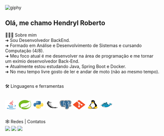 ![giphy](https://github.com/HendrylXamann/Logica/assets/75086675/e9cfae66-c434-4d0e-9474-5cdbf4fa849b)
## Olá, me chamo Hendryl Roberto
👩🏻‍💻 Sobre mim <br>
➜ Sou Desenvolvedor BackEnd.<br>
➜ Formado em Análise e Desenvolvimento de Sistemas e cursando Computação (4/8).<br>
➜ Meu foco atual é me desenvolver na área de programação e me tornar um exímio desenvolvedor Back-End.<br>
➜ Atualmente estou estudando Java, Spring Boot e Docker.<br>
➜ No meu tempo livre gosto de ler e andar de moto (não ao mesmo tempo).<br>
 ##

🛠 Linguagens e ferramentas
<div style="display: inline_block"><br>
  <img align="center" alt="hendryl-java" height="30" width="40" src="https://raw.githubusercontent.com/devicons/devicon/master/icons/java/java-original.svg">
 <img align="center" alt="hendryl-java" height="30" width="40" src="https://raw.githubusercontent.com/devicons/devicon/master/icons/spring/spring-original.svg">
  <img align="center" alt="hendryl-Python" height="30" width="40" src="https://raw.githubusercontent.com/devicons/devicon/master/icons/python/python-original.svg">
  <img align="center" alt="hendryl-git" height="30" width="40" src="https://raw.githubusercontent.com/devicons/devicon/master/icons/flask/flask-original.svg">
  <img align="center" alt="hendryl-SQL" height="30" width="40" src="https://raw.githubusercontent.com/devicons/devicon/master/icons/postgresql/postgresql-original.svg">
<!--   <img align="center" alt="hendryl-HTML" height="30" width="40" src="https://raw.githubusercontent.com/devicons/devicon/master/icons/html5/html5-original.svg">
  <img align="center" alt="hendryl-CSS" height="30" width="40" src="https://raw.githubusercontent.com/devicons/devicon/master/icons/css3/css3-original.svg"> -->
<!--   <img align="center" alt="hendryl-Js" height="30" width="40" src="https://raw.githubusercontent.com/devicons/devicon/master/icons/javascript/javascript-plain.svg"> -->
  <img align="center" alt="hendryl-git" height="30" width="40" src="https://raw.githubusercontent.com/devicons/devicon/master/icons/git/git-plain.svg">
  <img align="center" alt="hendryl-linux" height="30" width="40" src="https://raw.githubusercontent.com/devicons/devicon/master/icons/linux/linux-original.svg">
 <img align="center" alt="hendryl-docker" height="30" width="40" src="https://raw.githubusercontent.com/devicons/devicon/master/icons/docker/docker-original.svg">
</div>
  
  ##
 
<div> 
🕸 Redes | Contatos <br>
   <a href="https://www.linkedin.com/in/hendryl-roberto-44885a1b3/" target="_blank"><img src="https://img.shields.io/badge/-LinkedIn-%230077B5?style=for-the-badge&logo=linkedin&logoColor=white" target="_blank"></a> 
  <a href = "mailto:estudos123h@gmail.com"><img src="https://img.shields.io/badge/-Gmail-%23333?style=for-the-badge&logo=gmail&logoColor=white" target="_blank"></a>
  <a href="https://wa.me/5561991140860" target="_blank"><img src="https://img.shields.io/badge/WhatsApp-25D366?style=for-the-badge&logo=whatsapp&logoColor=white" target="_blank"></a>
 
  
</div>

